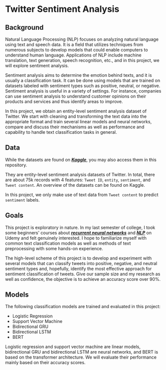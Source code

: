 # Twitter Sentiment Analysis

## Background

Natural Language Processing (NLP) focuses on analyzing natural language using text and speech data. It is a field that utilizes techniques from numerous subjects to develop models that could enable computers to understand human language. Applications of NLP include machine translation, text generation, speech recognition, etc., and in this project, we will explore sentiment analysis.

Sentiment analysis aims to determine the emotion behind texts, and it is usually a classification task. It can be done using models that are trained on datasets labeled with sentiment types such as positive, neutral, or negative. Sentiment analysis is useful in a variety of settings. For instance, companies can use sentiment analysis to understand customer opinions on their products and services and thus identify areas to improve.

In this project, we obtain an entity-level sentiment analysis dataset of Twitter. We start with cleaning and transforming the text data into the appropriate format and train several linear models and neural networks, compare and discuss their mechanisms as well as performance and capability to handle text classification tasks in general.

## Data

While the datasets are found on [__*Kaggle*__](https://www.kaggle.com/datasets/jp797498e/twitter-entity-sentiment-analysis), you may also access them in this repository.

They are entity-level sentiment analysis datasets of Twitter. In total, there are about 75k records with 4 features: `Tweet ID`, `entity`, `sentiment`, and `Tweet content`. An overview of the datasets can be found on Kaggle.

In this project, we only make use of text data from `Tweet content` to predict `sentiment` labels.

## Goals

This project is exploratory in nature. In my last semester of college, I took some beginners' courses about [__*recurrent neural networks*__](https://www.udemy.com/certificate/UC-7da07ed7-14ad-4960-ae0f-fc3b8bbc1b46/) and [__*NLP*__](https://www.udemy.com/certificate/UC-534bcbbe-7a7c-4798-8481-551da26b3a1e/) on Udemy and felt genuinely interested. I hope to familiarize myself with common text classification models as well as methods of text preprocessing with some hands-on experience.

The high-level scheme of this project is to develop and experiment with several models that can classify tweets into positive, negative, and neutral sentiment types and, hopefully, identify the most effective approach for sentiment classification of tweets. Give our sample size and my research as well as confidence, the objective is to achieve an accuracy score over 90%.

## Models

The following classification models are trained and evaluated in this project:
- Logistic Regression
- Support Vector Machine
- Bidirectional GRU
- Bidirectional LSTM
- BERT

Logistic regression and support vector machine are linear models, bidirectional GRU and bidirectional LSTM are neural networks, and BERT is based on the transformer architecture. We will evaluate their performance mainly based on their accuracy scores.

